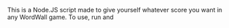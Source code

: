 This is a Node.JS script made to give yourself whatever score you want in any WordWall game.
To use, run <script>npm i</script> and <script>npm start</script>
